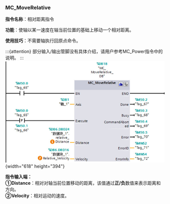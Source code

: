### MC_MoveRelative

**指令名称**：相对距离指令

**功能**：使轴以某一速度在轴当前位置的基础上移动一个相对距离。

**使用技巧**：不需要轴执行回原点命令。

:::{attention}
部分输入/输出管脚没有具体介绍，请用户参考MC_Power指令中的说明。
:::
![](images/07-1.jpg){width="618" height="394"}

**指令输入端：** \
**①Distance**：相对对轴当前位置移动的距离，该值通过**正/负**数值来表示距离和方向。\
**②Velocity**：相对运动的速度。
